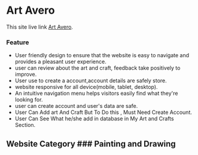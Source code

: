 # Art Avero
This site live link [Art Avero](https://art-avero.web.app/).

### Feature
* User friendly design to ensure that the website is easy to navigate and provides a pleasant user experience. 
* user can review about the art and craft, feedback take positively to improve.
* User use to create a account,account details are safely store.
* website responsive for all device(mobile, tablet, desktop).
* An intuitive navigation menu helps visitors easily find what they're looking for.
* user can create account and user's data are safe.
* User Can Add art And Craft But To Do this , Must Need Create Account.
* User Can See What he/she add in database in My Art and Crafts Section.

## Website Category ### Painting and Drawing
